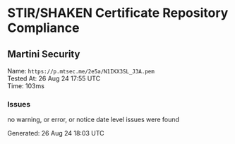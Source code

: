 # STIR/SHAKEN Certificate Repository Compliance

## Martini Security

Name: `https://p.mtsec.me/2e5a/N1IKX3SL_J3A.pem`\
Tested At: 26 Aug 24 17:55 UTC\
Time: 103ms

### Issues

no warning, or error, or notice date level issues were found

Generated: 26 Aug 24 18:03 UTC